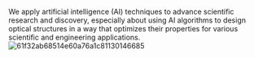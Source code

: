 We apply artificial intelligence (AI) techniques to advance scientific research and discovery, especially about using AI algorithms to design optical structures in a way that optimizes their properties for various scientific and engineering applications.
![61f32ab68514e60a76a1c81130146685](https://github.com/user-attachments/assets/be61a42e-f057-4aa9-ad16-a20dba5846e1)
